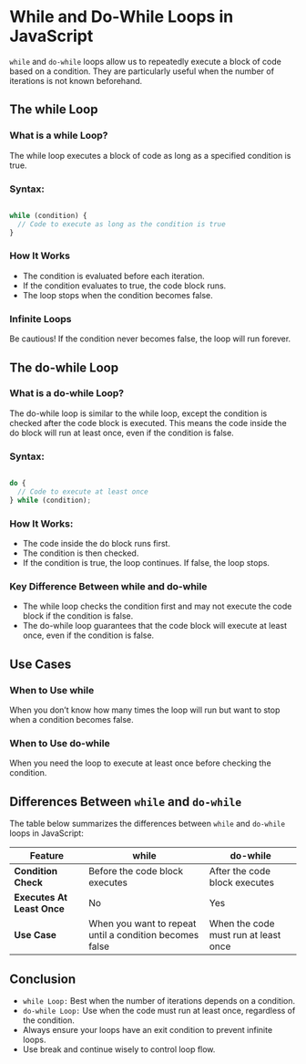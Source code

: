 # While and Do-While Loops in JavaScript

`while` and `do-while` loops allow us to repeatedly execute a block of code based on a condition. They are particularly useful when the number of iterations is not known beforehand.

## The while Loop

### What is a while Loop?

The while loop executes a block of code as long as a specified condition is true.

### Syntax:

```javascript

while (condition) {
  // Code to execute as long as the condition is true
}

```

### How It Works

- The condition is evaluated before each iteration.
- If the condition evaluates to true, the code block runs.
- The loop stops when the condition becomes false.

### Infinite Loops

Be cautious! If the condition never becomes false, the loop will run forever.

## The do-while Loop

### What is a do-while Loop?

The do-while loop is similar to the while loop, except the condition is checked after the code block is executed. This means the code inside the do block will run at least once, even if the condition is false.

### Syntax:

```javascript

do {
  // Code to execute at least once
} while (condition);

```

### How It Works:

- The code inside the do block runs first.
- The condition is then checked.
- If the condition is true, the loop continues. If false, the loop stops.

### Key Difference Between while and do-while

- The while loop checks the condition first and may not execute the code block if the condition is false.
- The do-while loop guarantees that the code block will execute at least once, even if the condition is false.

## Use Cases

### When to Use while

When you don’t know how many times the loop will run but want to stop when a condition becomes false.

### When to Use do-while

When you need the loop to execute at least once before checking the condition.

## Differences Between `while` and `do-while`

The table below summarizes the differences between `while` and `do-while` loops in JavaScript:

| **Feature**              | **while**                           | **do-while**                        |
|--------------------------|--------------------------------------|--------------------------------------|
| **Condition Check**      | Before the code block executes      | After the code block executes        |
| **Executes At Least Once**| No                                  | Yes                                  |
| **Use Case**             | When you want to repeat until a condition becomes false | When the code must run at least once |


## Conclusion

- `while Loop:` Best when the number of iterations depends on a condition.
- `do-while Loop:` Use when the code must run at least once, regardless of the condition.
- Always ensure your loops have an exit condition to prevent infinite loops.
- Use break and continue wisely to control loop flow.
